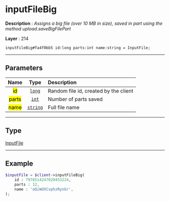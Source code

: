 # inputFileBig

**Description** : *Assigns a big file \(over 10 MB in size\), saved in part using the method upload\.saveBigFilePart*

**Layer** : 214

```tl
inputFileBig#fa4f0bb5 id:long parts:int name:string = InputFile;
```

---

## Parameters

| Name | Type | Description |
| :---: | :---: | :--- |
| <mark>id</mark> | [`long`](type/long) | Random file id, created by the client |
| <mark>parts</mark> | [`int`](type/int) | Number of parts saved |
| <mark>name</mark> | [`string`](type/string) | Full file name |

---

## Type

[InputFile](type/InputFile)

---

## Example

```php
$inputFile = $client->inputFileBig(
	id : 7976514247020453224,
	parts : 12,
	name : 'oQiWdXCvphzRynGr',
);
```